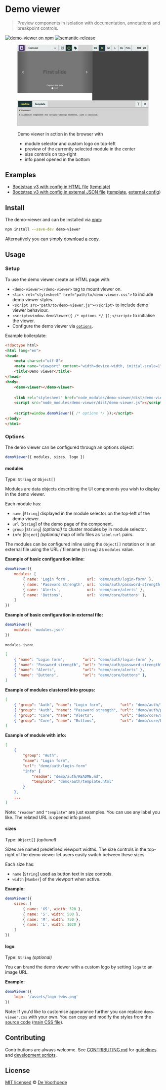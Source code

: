 # Demo viewer

> Preview components in isolation with documentation, annotations and breakpoint controls.

[![demo-viewer on npm](https://badge.fury.io/js/demo-viewer.svg)](https://www.npmjs.com/package/demo-viewer)
[![semantic-release](https://img.shields.io/badge/%20%20%F0%9F%93%A6%F0%9F%9A%80-semantic--release-e10079.svg)](https://github.com/semantic-release/semantic-release)

<figure>
	<img alt="Demo viewer in browser with preview of Bootstrap carousel component" src="docs/demo-viewer-example.png" style="max-width:100%">
	<figcaption>
		<p>Demo viewer in action in the browser with</p>
		<ul>
			<li>module selector and custom logo on top-left</li>
			<li>preview of the currently selected module in the center</li>
			<li>size controls on top-right</li>
			<li>info panel opened in the bottom</li>
		</ul>
	</figcaption>
</figure>

## Examples

* [Bootstrap v3 with config in HTML file](https://voorhoede.github.io/demo-viewer/examples/bootstrap-v3/) ([template](examples/bootstrap-v3/index.html))
* [Bootstrap v3 with config in external JSON file](https://voorhoede.github.io/demo-viewer/examples/bootstrap-v3/index-json.html) ([template](examples/bootstrap-v3/index-json.html), [external config](examples/bootstrap-v3/modules.json))


## Install

The demo-viewer and can be installed via [npm](https://npmjs.org/):

```bash
npm install --save-dev demo-viewer
```

Alternatively you can simply [download a copy](releases/).


## Usage

### Setup

To use the demo viewer create an HTML page with:

* `<demo-viewer></demo-viewer>` tag to mount viewer on.
* `<link rel="stylesheet" href="path/to/demo-viewer.css">` to include demo viewer styles.
* `<script src="path/to/demo-viewer.js"></script>` to include demo viewer behaviour.
* `<script>window.demoViewer({ /* options */ });</script>` to initialise the viewer.
* Configure the demo viewer via [`options`](#options).

Example boilerplate:

```html
<!doctype html>
<html lang="en">
<head>
    <meta charset="utf-8">
    <meta name="viewport" content="width=device-width, initial-scale=1">
    <title>Demo viewer</title>
</head>
<body>
	<demo-viewer></demo-viewer>

	<link rel="stylesheet" href="node_modules/demo-viewer/dist/demo-viewer.css">
	<script src="node_modules/demo-viewer/dist/demo-viewer.js"></script>

	<script>window.demoViewer({ /* options */ });</script>
</body>
</html>
```

### Options

The demo viewer can be configured through an options object:

```javascript
demoViewer({ modules, sizes, logo })
```

#### modules

Type: `String` or `Object[]`

Modules are data objects describing the UI components you wish to display in the demo viewer.

Each module has:

* `name` [`String`] displayed in the module selector on the top-left of the demo viewer.
* `url` [`String`] of the demo page of the component.
* `group` [`String`] *(optional)* to cluster modules by in module selector.
* `info` [`Object`] *(optional)* map of info files as `label:url` pairs.

The modules can be configured inline using the `Object[]` notation or in an external file using the URL / filename (`String`) as `modules` value.

**Example of basic configuration inline:**

```javascript
demoViewer({
	modules: [
        { name: 'Login form',        url: 'demo/auth/login-form' },
        { name: 'Password strength', url: 'demo/auth/password-strength' },
        { name: 'Alerts',            url: 'demo/core/alerts' },
        { name: 'Buttons',           url: 'demo/core/buttons' },
    ]
})
```

**Example of basic configuration in external file:**

```javascript
demoViewer({
	modules: 'modules.json'
})
```
`modules.json`:
```json
[
	{ "name": "Login form",        "url": "demo/auth/login-form" },
	{ "name": "Password strength", "url": "demo/auth/password-strength" },
	{ "name": "Alerts",            "url": "demo/core/alerts" },
	{ "name": "Buttons",           "url": "demo/core/buttons" },
]
```

**Example of modules clustered into groups:**

```json
[
	{ "group": "Auth", "name": "Login form",        "url": "demo/auth/login-form" },
	{ "group": "Auth", "name": "Password strength", "url": "demo/auth/password-strength" },
	{ "group": "Core", "name": "Alerts",            "url": "demo/core/alerts" },
	{ "group": "Core", "name": "Buttons",           "url": "demo/core/buttons" },
]
```

**Example of module with info:**

```json
[
	{
		"group": "Auth",
		"name": "Login form",
		"url": "demo/auth/login-form"
		"info" {
			"readme": "demo/auth/README.md",
      		"template": "demo/auth/template.html"
		}
	},
	...
]
```

Note: `"readme"` and `"template"` are just examples. You can use any label you like. The related URL is opened info panel.

#### sizes

Type: `Object[]` *(optional)*

Sizes are named predefined viewport widths. The size controls in the top-right of the demo viewer let users easily switch between these sizes.

Each size has:

* `name` [`String`] used as button text in size controls.
* `width` [`Number`] of the viewport when active.

**Example:**

```javascript
demoViewer({
	sizes: [
    	{ name: 'XS', width: 320 },
    	{ name: 'S', width: 500 },
	    { name: 'M', width: 750 },
    	{ name: 'L', width: 1020 }
	]
})
```

#### logo

Type: `String` *(optional)*

You can brand the demo viewer with a custom logo by setting `logo` to an image URL.

**Example:**

```javascript
demoViewer({
	logo: '/assets/logo-twbs.png'
})
```

Note: If you'd like to customise appearance further you can replace `demo-viewer.css` with your own. You can copy and modify the styles from the [source code](src/) ([main CSS file](src/index.css)).


## Contributing

Contributions are always welcome. See [CONTRIBUTING.md](CONTRIBUTING.md) for [guidelines](CONTRIBUTING.md#guidelines) and [development scripts](CONTRIBUTING.md#scripts).


## License

[MIT licensed](LICENSE) © [De Voorhoede](https://www.voorhoede.nl/)
